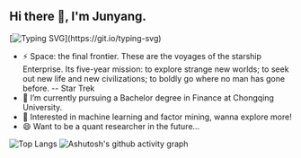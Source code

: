 ## Hi there 👋, I'm Junyang.  
[![Typing SVG](https://readme-typing-svg.demolab.com?font=Fira+Code&pause=1000&width=435&lines=Hi%2C+I'm+Junyang+Du;Nice+to+meet+you!)](https://git.io/typing-svg)

- ⚡ Space: the final frontier. These are the voyages of the starship Enterprise. Its five-year mission: to explore strange new worlds; to seek out new life and new civilizations; to boldly go where no man has gone before. -- Star Trek
- 🌱 I’m currently pursuing a Bachelor degree in Finance at Chongqing University.
- 🔭 Interested in machine learning and factor mining, wanna explore more!
- 😄 Want to be a quant researcher in the future...

![Top Langs](https://github-readme-stats.vercel.app/api/top-langs/?username=EasyMoneySniper-DJ)
![Ashutosh's github activity graph](https://github-readme-activity-graph.vercel.app/graph?username=EasyMoneySniper-DJ)

